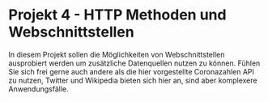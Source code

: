 # Projekt 4 - HTTP Methoden und Webschnittstellen

In diesem Projekt sollen die Möglichkeiten von Webschnittstellen ausprobiert werden um zusätzliche Datenquellen nutzen zu können. Fühlen Sie sich frei gerne auch andere als die hier vorgestellte Coronazahlen API zu nutzen, Twitter und Wikipedia bieten sich hier an, sind aber komplexere Anwendungsfälle.